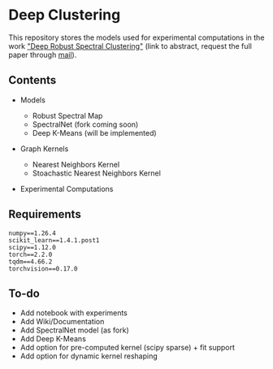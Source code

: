 # Deep Clustering 



This repository stores the models used for experimental computations in the work ["Deep Robust Spectral Clustering"](https://bnaic2023.tudelft.nl/static/media/BNAICBENELEARN_2023_paper_63.01ad1b5e38f534abdaf3.pdf) (link to abstract, request the full paper through [mail](mailto:a.g.rykov@glndwr.ru?subject=Deep%20Robust%20Spectral%20Clustering%3A%20Full%20Paper)).

## Contents

* Models
    * Robust Spectral Map
    * SpectralNet (fork coming soon)
    * Deep K-Means (will be implemented)

* Graph Kernels
    * Nearest Neighbors Kernel
    * Stoachastic Nearest Neighbors Kernel

* Experimental Computations


## Requirements

    numpy==1.26.4
    scikit_learn==1.4.1.post1
    scipy==1.12.0
    torch==2.2.0
    tqdm==4.66.2
    torchvision==0.17.0

## To-do

* Add notebook with experiments
* Add Wiki/Documentation
* Add SpectralNet model (as fork)
* Add Deep K-Means
* Add option for pre-computed kernel (scipy sparse) + fit support
* Add option for dynamic kernel reshaping 